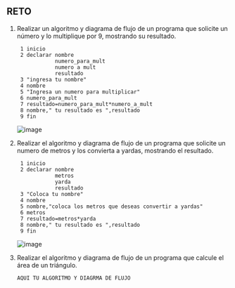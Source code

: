 ## RETO
1. Realizar un algoritmo y diagrama de flujo de un programa que solicite un número y lo multiplique por 9, mostrando su resultado.

        1 inicio
        2 declarar nombre
                   numero_para_mult
                   numero a mult
                   resultado
        3 "ingresa tu nombre"
        4 nombre
        5 "Ingresa un numero para multiplicar"
        6 numero_para_mult
        7 resultado=numero_para_mult*numero_a_mult
        8 nombre," tu resultado es ",resultado
        9 fin
      ![image](https://user-images.githubusercontent.com/113545541/191579265-1badada2-5427-44ac-93da-e5f36a644f02.png)

   
    

2. Realizar el algoritmo y diagrama de flujo de un programa que solicite un numero de metros y los convierta a yardas, mostrando el resultado.
      
        1 inicio
        2 declarar nombre
                   metros
                   yarda
                   resultado
        3 "Coloca tu nombre"
        4 nombre
        5 nombre,"coloca los metros que deseas convertir a yardas"
        6 metros
        7 resultado=metros*yarda
        8 nombre," tu resultado es ",resultado
        9 fin
      ![image](https://user-images.githubusercontent.com/113545541/191584386-12350938-6a9b-417d-9f82-eabddc60f61c.png)



3. Realizar el algoritmo y diagrama de flujo de un programa que calcule el área de un triángulo.

       AQUI TU ALGORITMO Y DIAGRMA DE FLUJO
